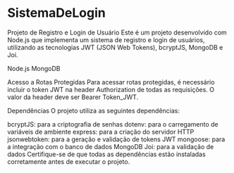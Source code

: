 # SistemaDeLogin
Projeto de Registro e Login de Usuário
Este é um projeto desenvolvido com Node.js que implementa um sistema de registro e login de usuários, utilizando as tecnologias JWT (JSON Web Tokens), bcryptJS, MongoDB e Joi.

Node.js
MongoDB

Acesso a Rotas Protegidas
Para acessar rotas protegidas, é necessário incluir o token JWT na header Authorization de todas as requisições. O valor da header deve ser Bearer Token_JWT.

Dependências
O projeto utiliza as seguintes dependências:

bcryptJS: para a criptografia de senhas
dotenv: para o carregamento de variáveis de ambiente
express: para a criação do servidor HTTP
jsonwebtoken: para a geração e validação de tokens JWT
mongoose: para a integração com o banco de dados MongoDB
Joi: para a validação de dados
Certifique-se de que todas as dependências estão instaladas corretamente antes de executar o projeto.
